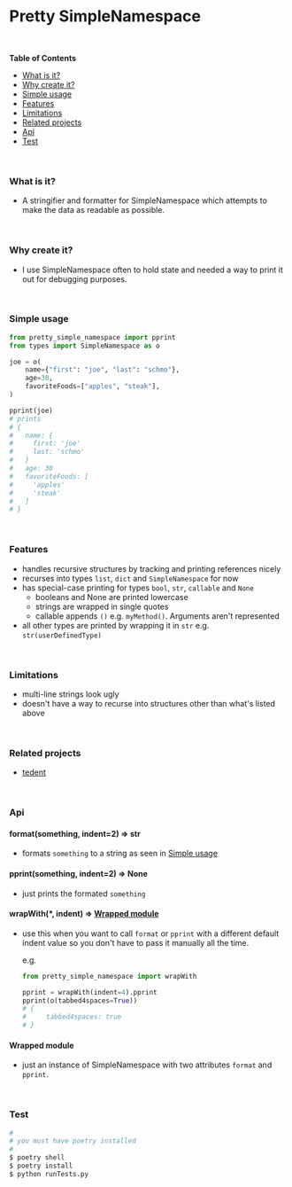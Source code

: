 # Pretty SimpleNamespace

<!-- pypiwarn -->

<br>

<!-- START doctoc generated TOC please keep comment here to allow auto update -->
<!-- DON'T EDIT THIS SECTION, INSTEAD RE-RUN doctoc TO UPDATE -->
**Table of Contents**

- [What is it?](#what-is-it)
- [Why create it?](#why-create-it)
- [Simple usage](#simple-usage)
- [Features](#features)
- [Limitations](#limitations)
- [Related projects](#related-projects)
- [Api](#api)
- [Test](#test)

<!-- END doctoc generated TOC please keep comment here to allow auto update -->

<br>

### What is it?

- A stringifier and formatter for SimpleNamespace which attempts to make the
  data as readable as possible.

<br>

### Why create it?

- I use SimpleNamespace often to hold state and needed a way to print it out for
  debugging purposes.

<br>

### Simple usage

```py
from pretty_simple_namespace import pprint
from types import SimpleNamespace as o

joe = o(
    name={"first": "joe", "last": "schmo"},
    age=30,
    favoriteFoods=["apples", "steak"],
)

pprint(joe)
# prints
# {
#   name: {
#     first: 'joe'
#     last: 'schmo'
#   }
#   age: 30
#   favoriteFoods: [
#     'apples'
#     'steak'
#   ]
# }
```

<br>

### Features
- handles recursive structures by tracking and printing references nicely
- recurses into types `list`, `dict` and `SimpleNamespace` for now
- has special-case printing for types `bool`, `str`, `callable` and `None`
  - booleans and None are printed lowercase
  - strings are wrapped in single quotes
  - callable appends `()` e.g. `myMethod()`.  Arguments aren't represented
- all other types are printed by wrapping it in `str` e.g. `str(userDefinedType)`

<br>

### Limitations
- multi-line strings look ugly
- doesn't have a way to recurse into structures other than what's listed above

<br>

### Related projects

- [tedent](https://github.com/olsonpm/py_tedent)

<br>

### Api

#### format(something, indent=2) => str
- formats `something` to a string as seen in [Simple usage](#simple-usage)

#### pprint(something, indent=2) => None
- just prints the formated `something`

#### wrapWith(\*, indent) => [Wrapped module](#wrapped-module)
- use this when you want to call `format` or `pprint` with a different default
  indent value so you don't have to pass it manually all the time.

  e.g.
  ```py
  from pretty_simple_namespace import wrapWith

  pprint = wrapWith(indent=4).pprint
  pprint(o(tabbed4spaces=True))
  # {
  #     tabbed4spaces: true
  # }
  ```

#### Wrapped module
- just an instance of SimpleNamespace with two attributes `format` and `pprint`.

<br>

### Test

```sh
#
# you must have poetry installed
#
$ poetry shell
$ poetry install
$ python runTests.py
```
